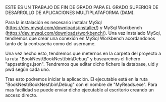 ESTE ES UN TRABAJO DE FIN DE GRADO PARA EL GRADO SUPERIOR DE DESARROLLO DE APLICACIONES MULTIPLATAFORMA (DAM).

Para la instalación es necesario instalar MySql (https://dev.mysql.com/downloads/installer/) y MySql Workbench (https://dev.mysql.com/downloads/workbench/).
Una vez instalado MySql, tendremos que crear una conexión en MySql Workbench acordandonos tanto de la contraseña como del username.

Una vez hecho esto, tendremos que meternos en la carpeta del proyecto a la ruta "BookNest\BookNest\bin\Debug" y buscaremos el fichero "appsettings.json".
Tendremos que editar dicho fichero la database, uid y pwd según cada uno.

Tras esto podremos iniciar la aplicación. El ejecutable está en la ruta "BookNest\BookNest\bin\Debug" con el nombre de "MyReads.exe".
Para mas facilidad se puede enviar dicho ejecutable al escritorio creando un acceso directo.
